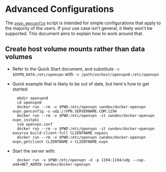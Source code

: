 # Advanced Configurations

The [`ovpn_genconfig`](/bin/ovpn_genconfig) script is intended for simple configurations that apply to the majority of the users.  If your use case isn't general, it likely won't be supported.  This document aims to explain how to work around that.

## Create host volume mounts rather than data volumes

* Refer to the Quick Start document, and substitute `-v $OVPN_DATA:/etc/openvpn` with `-v /path/on/host/openvpn0:/etc/openvpn`
* Quick example that is likely to be out of date, but here's how to get started:

        mkdir openvpn0
        cd openvpn0
        docker run --rm -v $PWD:/etc/openvpn cwndev/docker-openvpn ovpn_genconfig -u udp://VPN.SERVERNAME.COM:1194
        docker run --rm -v $PWD:/etc/openvpn -it cwndev/docker-openvpn ovpn_initpki
        vim openvpn.conf
        docker run --rm -v $PWD:/etc/openvpn -it cwndev/docker-openvpn easyrsa build-client-full CLIENTNAME nopass
        docker run --rm -v $PWD:/etc/openvpn cwndev/docker-openvpn ovpn_getclient CLIENTNAME > CLIENTNAME.ovpn

* Start the server with:

        docker run -v $PWD:/etc/openvpn -d -p 1194:1194/udp --cap-add=NET_ADMIN cwndev/docker-openvpn
